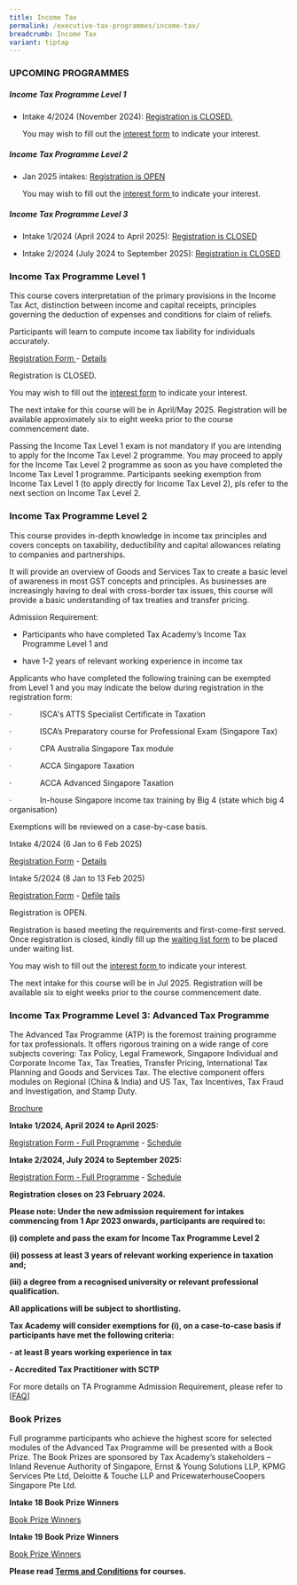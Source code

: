```yaml
---
title: Income Tax
permalink: /executive-tax-programmes/income-tax/
breadcrumb: Income Tax
variant: tiptap
---
```

<h3><strong>UPCOMING PROGRAMMES</strong></h3>
<h5><strong>Income Tax Programme Level 1</strong></h5>
<ul data-tight="true" class="tight">
<li>
<p>Intake 4/2024 (November 2024): <a href="/executive-tax-programmes/income-tax/#etp1oct-ta-id" rel="noopener noreferrer nofollow" target="_blank">Registration is CLOSED.</a>
</p>
<p>You may wish to fill out the <a href="https://form.gov.sg/66cf01ebc8066379dc50116f" rel="noopener noreferrer nofollow" target="_blank"><u>interest form</u></a>
<a href="https://go.gov.sg/l2it2024interest" rel="noopener noreferrer nofollow" target="_blank"><u> </u>
</a>to indicate your interest.</p>
</li>
</ul>
<h5><strong>Income Tax Programme Level 2</strong></h5>
<ul data-tight="true" class="tight">
<li>
<p>Jan 2025 intakes: <a href="/executive-tax-programmes/income-tax/#etp2sep-ta-id" rel="noopener noreferrer nofollow" target="_blank">Registration is OPEN</a>
</p>
<p></p>
<p>You may wish to fill out the <a href="https://go.gov.sg/l2it2024interest" rel="noopener noreferrer nofollow" target="_blank">interest form </a>to indicate
your interest.</p>
</li>
</ul>
<h5><strong>Income Tax Programme Level 3</strong></h5>
<ul data-tight="true" class="tight">
<li>
<p>Intake 1/2024 (April 2024 to April 2025): <a href="/executive-tax-programmes/income-tax/#atp-ta-id" rel="noopener noreferrer nofollow" target="_blank">Registration is CLOSED</a>
</p>
</li>
<li>
<p>Intake 2/2024 (July 2024 to September 2025): <a href="/executive-tax-programmes/income-tax/#atp-ta-id" rel="noopener noreferrer nofollow" target="_blank">Registration is CLOSED</a>
</p>
</li>
</ul>
<p></p>
<h3><strong>Income Tax Programme Level 1</strong></h3>
<p>This course covers interpretation of the primary provisions in the Income
Tax Act, distinction between income and capital receipts, principles governing
the deduction of expenses and conditions for claim of reliefs.</p>
<p>Participants will learn to compute income tax liability for individuals
accurately.</p>
<p><a href="https://form.gov.sg/66cef8f44e02e0195780a386" rel="noopener noreferrer nofollow" target="_blank">Registration Form </a>-
<a href="/files/Intake_4_Course_brochure_L1_IT_2024___Final1.pdf" rel="noopener nofollow" target="_blank">Details</a>
</p>
<p>Registration is CLOSED.</p>
<p>You may wish to fill out the <a href="https://form.gov.sg/66cf01ebc8066379dc50116f" rel="noopener nofollow" target="_blank">interest form</a> to
indicate your interest.</p>
<p>The next intake for this course will be in April/May 2025. Registration
will be available approximately six to eight weeks prior to the course
commencement date.</p>
<p>Passing the Income Tax Level 1 exam is not mandatory if you are intending
to apply for the Income Tax Level 2 programme. You may proceed to apply
for the Income Tax Level 2 programme as soon as you have completed the
Income Tax Level 1 programme. Participants seeking exemption from Income
Tax Level 1 (to apply directly for Income Tax Level 2), pls refer to the
next section on Income Tax Level 2.</p>
<p></p>
<h3><strong>Income Tax Programme Level 2</strong></h3>
<p>This course provides in-depth knowledge in income tax principles and covers
concepts on taxability, deductibility and capital allowances relating to
companies and partnerships.</p>
<p>It will provide an overview of Goods and Services Tax to create a basic
level of awareness in most GST concepts and principles. As businesses are
increasingly having to deal with cross-border tax issues, this course will
provide a basic understanding of tax treaties and transfer pricing.</p>
<p></p>
<p>Admission Requirement:</p>
<ul data-tight="true" class="tight">
<li>
<p>Participants who have completed Tax Academy’s Income Tax Programme Level
1 and</p>
</li>
</ul>
<ul data-tight="true" class="tight">
<li>
<p>have 1-2 years of relevant working experience in income tax</p>
</li>
</ul>
<p></p>
<p>Applicants who have completed the following training can be exempted from
Level 1 and you may indicate the below during registration in the registration
form:</p>
<p>·&nbsp;&nbsp;&nbsp;&nbsp;&nbsp;&nbsp;&nbsp;&nbsp;&nbsp;&nbsp;&nbsp;&nbsp;
ISCA's ATTS Specialist Certificate in Taxation</p>
<p>·&nbsp;&nbsp;&nbsp;&nbsp;&nbsp;&nbsp;&nbsp;&nbsp;&nbsp;&nbsp;&nbsp;&nbsp;
ISCA’s Preparatory course for Professional Exam (Singapore Tax)</p>
<p>·&nbsp;&nbsp;&nbsp;&nbsp;&nbsp;&nbsp;&nbsp;&nbsp;&nbsp;&nbsp;&nbsp;&nbsp;
CPA Australia Singapore Tax module</p>
<p>·&nbsp;&nbsp;&nbsp;&nbsp;&nbsp;&nbsp;&nbsp;&nbsp;&nbsp;&nbsp;&nbsp;&nbsp;
ACCA Singapore Taxation</p>
<p>·&nbsp;&nbsp;&nbsp;&nbsp;&nbsp;&nbsp;&nbsp;&nbsp;&nbsp;&nbsp;&nbsp;&nbsp;
ACCA Advanced Singapore Taxation</p>
<p>·&nbsp;&nbsp;&nbsp;&nbsp;&nbsp;&nbsp;&nbsp;&nbsp;&nbsp;&nbsp;&nbsp;&nbsp;
In-house Singapore income tax training by Big 4 (state which big 4 organisation)</p>
<p>Exemptions will be reviewed on a case-by-case basis.</p>
<p>Intake 4/2024 (6 Jan to 6 Feb 2025)</p>
<p><a href="https://go.gov.sg/l2it42024reg" rel="noopener noreferrer nofollow" target="_blank">Registration Form</a> -
<a href="/files/executive-tax-programmes/income-tax/L2_IT_4_2024_course_brochure.pdf" rel="noopener noreferrer nofollow" target="_blank">Details</a>
</p>
<p>Intake 5/2024 (8 Jan to 13 Feb 2025)</p>
<p><a href="https://go.gov.sg/l2it-52024reg" rel="noopener noreferrer nofollow" target="_blank">Registration Form</a> -
<a href="/files/L2_IT_2_2024_course_brochure.pdf" rel="noopener noreferrer nofollow" target="_blank">De</a><a href="/files/executive-tax-programmes/income-tax/L2_IT_5_2024_course_brochure.pdf" rel="noopener nofollow" target="_blank">file</a>
<a href="/files/L2_IT_2_2024_course_brochure.pdf" rel="noopener noreferrer nofollow" target="_blank">tails</a>
</p>
<p>Registration is OPEN.</p>
<p>Registration is based meeting the requirements and first-come-first served.
Once registration is closed, kindly fill up the <a href="https://go.gov.sg/l2it42024-waitinglist" rel="noopener nofollow" target="_blank">waiting list form</a> to
be placed under waiting list.</p>
<p></p>
<p>You may wish to fill out the <a href="https://go.gov.sg/l2it42024-generate" rel="noopener noreferrer nofollow" target="_blank">interest form </a>to indicate
your interest.</p>
<p>The next intake for this course will be in Jul 2025. Registration will
be available six to eight weeks prior to the course commencement date.</p>
<p></p>
<h3><strong>Income Tax Programme Level 3: Advanced Tax Programme</strong></h3>
<p>The Advanced Tax Programme (ATP) is the foremost training programme for
tax professionals. It offers rigorous training on a wide range of core
subjects covering: Tax Policy, Legal Framework, Singapore Individual and
Corporate Income Tax, Tax Treaties, Transfer Pricing, International Tax
Planning and Goods and Services Tax. The elective component offers modules
on Regional (China &amp; India) and US Tax, Tax Incentives, Tax Fraud and
Investigation, and Stamp Duty.</p>
<p><a href="/files/executive-tax-programmes/atp__fy24__brochure.pdf" rel="noopener noreferrer nofollow" target="_blank">Brochure</a>
</p>
<p></p>
<p><strong>Intake 1/2024, April 2024 to April 2025:</strong>
</p>
<p><a href="https://form.gov.sg/65bb6520661be4d8c1d3321f" rel="noopener noreferrer nofollow" target="_blank">Registration Form - Full Programme</a> -
<a href="/files/executive-tax-programmes/ATP_Intake_1_2024.pdf" rel="noopener noreferrer nofollow" target="_blank">Schedule</a>
</p>
<p></p>
<p><strong>Intake 2/2024, July 2024 to September 2025:</strong>
</p>
<p><a href="https://form.gov.sg/65bb67656cd4478c6d780e6a" rel="noopener noreferrer nofollow" target="_blank"><u>Registration Form - Full Programme</u></a> -
<a href="/files/ATP_Intake_2_2024.pdf" rel="noopener noreferrer nofollow" target="_blank">Schedule</a>
</p>
<p></p>
<p><strong>Registration closes on 23 February 2024.</strong>
</p>
<p><strong>Please note: Under the new admission requirement for intakes commencing from 1 Apr 2023 onwards, participants are required to:</strong>
</p>
<p><strong>(i) complete and pass the exam for Income Tax Programme Level 2</strong>
</p>
<p><strong>(ii) possess at least 3 years of relevant working experience in taxation and;</strong>
</p>
<p><strong>(iii) a degree from a recognised university or relevant professional qualification.</strong>
</p>
<p><strong>All applications will be subject to shortlisting.</strong>
</p>
<p><strong>Tax Academy will consider exemptions for (i), on a case-to-case basis if participants have met the following criteria:</strong>
</p>
<p><strong>- at least 8 years working experience in tax</strong>
</p>
<p><strong>- Accredited Tax Practitioner with SCTP</strong>
</p>
<p>For more details on TA Programme Admission Requirement, please refer to
[<a href="https://www.taxacademy.sg/executive-tax-programmes/tax-training-roadmap/" rel="noopener noreferrer nofollow" target="_blank">FAQ</a>]</p>
<h3><strong>Book Prizes</strong></h3>
<p>Full programme participants who achieve the highest score for selected
modules of the Advanced Tax Programme will be presented with a Book Prize.
The Book Prizes are sponsored by Tax Academy’s stakeholders – Inland Revenue
Authority of Singapore, Ernst &amp; Young Solutions LLP, KPMG Services
Pte Ltd, Deloitte &amp; Touche LLP and PricewaterhouseCoopers Singapore
Pte Ltd.</p>
<p><strong>Intake 18 Book Prize Winners</strong>
</p>
<p><a href="/files/executive-tax-programmes/atp%20(intake%2018)%20book%20prize%20winners%20v2.pdf" rel="noopener noreferrer nofollow" target="_blank">Book Prize Winners</a>
</p>
<p><strong>Intake 19 Book Prize Winners</strong>
</p>
<p><a href="/files/executive-tax-programmes/atp%20(intake%2019)%20book%20prize%20winners%20v1.pdf" rel="noopener noreferrer nofollow" target="_blank">Book Prize Winners</a>
</p>
<p><strong>Please read <a href="https://production-iras-tax-academy.netlify.com/executive-tax-programmes/terms-and-conditions/" rel="noopener noreferrer nofollow" target="_blank">Terms and Conditions</a> for courses.</strong>
</p>